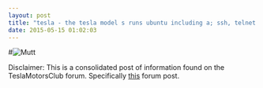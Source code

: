 ```yaml
---
layout: post
title: "tesla - the tesla model s runs ubuntu including a; ssh, telnet and web server"
date: 2015-05-15 01:02:03
---
```


#![Mutt](/img/mutt.png)

Disclaimer: This is a consolidated post of information found on the TeslaMotorsClub forum. Specifically [this](http://www.teslamotorsclub.com/showthread.php/28185-Successful-connection-on-the-Model-S-internal-Ethernet-network) forum post.
